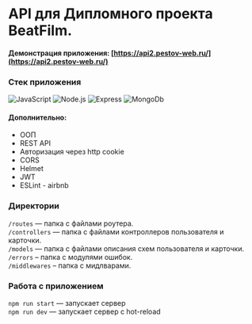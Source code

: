 # API для Дипломного проекта BeatFilm.

#### Демонстрация приложения: [https://api2.pestov-web.ru/](https://api2.pestov-web.ru/)
### Стек приложения

![JavaScript](https://img.shields.io/badge/-JavaScript-141130?style=flat-square&logo=JavaScript)
![Node.js](https://img.shields.io/badge/-Node.js-141130?style=flat-square&logo=Node.js)
![Express](https://img.shields.io/badge/-Express-141130?style=flat-square&logo=Express)
![MongoDb](https://img.shields.io/badge/-MongoDB-141130?style=flat-square&logo=MongoDb)

#### Дополнительно:
- ООП
- REST API
- Авторизация через http cookie
- CORS
- Helmet
- JWT
- ESLint - airbnb

### Директории

`/routes` — папка с файлами роутера.<br>
`/controllers` — папка с файлами контроллеров пользователя и карточки. <br>
`/models` — папка с файлами описания схем пользователя и карточки.<br>
`/errors` – папка с модулями ошибок.<br>
`/middlewares` – папка с мидлварами.<br>

### Работа с приложением
`npm run start` — запускает сервер   
`npm run dev` — запускает сервер с hot-reload

